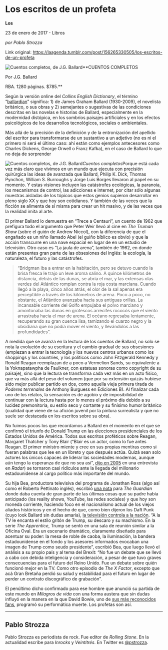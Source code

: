 # Los escritos de un profeta

**Los**

23 de enero de 2017 - Libros

_por Pablo Strozza_

Link original: https://laagenda.tumblr.com/post/156265330505/los-escritos-de-un-profeta

![Cuentos completos, de J.G. Ballard](https://64.media.tumblr.com/c000f979a57317b373698b0b1d32613d/tumblr_inline_pk0ibw3Dvr1t6q87u_500.jpg)**CUENTOS COMPLETOS  

Por J.G. Ballard  

RBA. 1280 páginas. $785.**

Según la versión online del *Collins English Dictionary*, el término “[ballardian](https://www.collinsdictionary.com/dictionary/english/ballardian)” significa: 1) de James Graham Ballard (1930-2009), el novelista británico, o sus obras y 2) semejantes o sugestivas de las condiciones descritas en las novelas e historias de Ballard, especialmente en la modernidad distópica, en los sombríos paisajes artificiales y en los efectos psicológicos de los desarrollos tecnológicos, sociales o ambientales.

Más allá de la precisión de la definición y de la entronización del apellido del escritor para transformarse de un sustantivo a un adjetivo (no es ni el primero ni será el último caso: ahí están como ejemplos antecesores como Charles Dickens, George Orwell o Franz Kafka), en el caso de Ballard lo que no deja de sorprender 


![Cuentos completos, de J.G. Ballard](https://64.media.tumblr.com/2209530fdb161ee5fcfa3054a903b333/tumblr_inline_pk0ibxIkNG1t6q87u_400.jpg)*Cuentos completos*Porque está cada vez más claro que vivimos en un mundo que ejecuta con precisión quirúrgica las ideas de avanzada que Ballard, Philip K. Dick, Thomas Pynchon, William S. Burroughs y Jorge Luis Borges llevaron al papel en su momento. Y estas visiones incluyen las catástrofes ecológicas, la paranoia, los mecanismos de control, las adicciones e internet, por citar sólo algunas muestras aisladas de los tópicos que estos genios supieron desarrollar en pleno siglo XX y que hoy son cotidianos. Y también de las veces que la ficción se alimenta de sí misma para crear un hit masivo, y de las veces que la realidad imita al arte.

El primer Ballard lo demuestra en “Trece a Centauri”, un cuento de 1962 que prefigura todo el argumento que Peter Weir llevó al cine en *The Truman Show* (sobre el guión de Andrew Niccol), con la diferencia de que el engañado es un niño llamado Abel (el guiño bíblico es obvio) y que la acción transcurre en una nave espacial en lugar de en un estudio de televisión. Otro caso es “La jaula de arena”, también de 1962, en donde están presentes gran parte de las obsesiones del inglés: la ecología, la naturaleza, el futuro y las catástrofes.

 
 


> “Bridgman iba a entrar en la habitación, pero se detuvo cuando la brisa fresca le trajo un leve aroma salino. A quince kilómetros de distancia, detrás de las dunas, se abría el mar, y las extensas olas verdes del Atlántico rompían contra la roja costa marciana. Cuando llegó a la playa, cinco años atrás, el olor de la sal apenas era perceptible a través de los kilómetros de arena. Poco a poco, no obstante, el Atlántico avanzaba hacia sus antiguas orillas. La incansable corriente del Golfo empujaba el polvo marciano y amontonaba las dunas en grotescos arrecifes rococós que el viento arrastraba hacia el mar de arena. El océano regresaba lentamente, recuperando su gran cuenca lisa, tamizando el cuarzo negro y la obsidiana que no podía mover el viento, y llevándolos a las profundidades”.
> 
> 

A medida que se avanza en la lectura de los cuentos de Ballard, no solo se nota la evolución de su escritura y el cambio gradual de sus obsesiones (empiezan a entrar la tecnología y los nuevos centros urbanos como los shoppings y los countries, y los políticos como John Fitzgerald Kennedy y Ronald Reagan reemplazan de a poco a Vermelion Sands, su equivalente a la Yoknapatawpha de Faulkner, con estatuas sonoras como copyright de su paisaje), sino que la lectura se transforma cada vez más en un acto físico, que va más allá del peso del volumen (que por su extensión quizás hubiese sido mejor publicar partido en dos, como aquella vieja primera tirada de *Poderes terrenales* de Anthony Burguess en Ediciones B). Al finalizar cada uno de los relatos, la sensación es de agobio y de imposibilidad de continuar con la lectura hasta por lo menos el próximo día debido a su lucidez premonitoria, su estilo seco y cortante y su finísimo humor británico (cualidad que viene de su afición juvenil por la pintura surrealista y que no suele ser destacada en los escritos sobre su obra).

No fuimos pocos los que recordamos a Ballard en el momento en el que se confirmó el triunfo de Donald Trump en las elecciones presidenciales de los Estados Unidos de América. Todos sus escritos proféticos sobre Reagan, Margaret Thatcher y Tony Blair (“Blair es un actor, como lo fue antes Reagan. El primer ministro miente y cree en sus propias mentiras como si fueran palabras que lee en un libreto y que después actúa. Quizá sean solo actores los únicos capaces de liderar las sociedades modernas, aunque aún tengo la esperanza de que no sea así”, [dijo en 2005](https://www.pagina12.com.ar/diario/suplementos/radar/9-2396-2005-07-25.html) en una entrevista en *Radar*) se tornaron casi ridículos ante la llegada del millonario estadounidense al cargo político más importante del mundo.

Su hija Bea, productora televisiva del programa de Jonathan Ross (algo así como el Roberto Pettinato inglés), escribió [una nota](https://www.theguardian.com/commentisfree/2016/nov/20/how-my-father-jg-ballard-foresaw-our-strange-present) para *The Guardian* donde daba cuenta de gran parte de las últimas cosas que su padre había anticipado (los reality shows, YouTube, las redes sociales) y que hoy son moneda corriente, haciendo foco en el nacionalismo actual de los viejos aliados históricos y en el hecho de que, como bien dijeron los Daft Punk (cuyo look Ballard sin dudas amaría), [la televisión controla a la nación](https://youtu.be/YKaN7a19jLc). “A la TV le encanta el estilo gritón de Trump, su descaro y su machismo. En la serie *The Apprentice*, Trump se sentó en una sala de reunión similar a la Oficina Oval. Era un escenario dramático, claramente diseñado para acentuar su poder: la mesa de roble de caoba, la iluminación, la bandera estadounidense en el fondo y los asesores informados evocaban una imagen de Trump como seudo presidente”, escribió Bea, que luego llevó el análisis a su propio país y al tema del Brexit: “No fue un debate que se llevó a cabo con debida inteligencia y consideración, a pesar de que tuvo graves consecuencias para el futuro del Reino Unido. Fue un debate sobre quién funcionó mejor en la TV. Como otro episodio de *The X Factor*, excepto que acá Gran Bretaña perdió su salud y estabilidad para el futuro en lugar de perder un contrato discográfico de grabación”.

El penúltimo dicho confirmado para ese hombre que anunció su partida de este mundo en *Milagros de vida* con una forma austera que sin dudas influyó en la manera en la que David Bowie, uno de [sus más reconocidos fans](http://www.davidbowie.com/news/immeasurable-bowie-eric-dahan-51046), programó su performática muerte. Los profetas son así.

  




---

 Pablo Strozza
--------------

 Pablo Strozza es periodista de rock. Fue editor de *Rolling Stone*. En la actualidad escribe para *Inrocks* y *Veintitrés*. En Twitter es [@pstrozza](https://twitter.com/pstrozza). 

